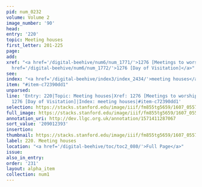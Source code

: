 ```yaml
---
pid: num_0232
volume: Volume 2
image_number: '90'
head:
entry: '220'
topic: Meeting houses
first_letter: 201-225
page:
add:
xref: "<a href='/digital-beehive/num6/num_1771/'>1276 [Meetings to worship God in]</a>|<a
  href='/digital-beehive/num6/num_1772/'>1276 [Day of Visitation]</a>"
see:
index: "<a href='/digital-beehive/index3/index_2434/'>meeting houses</a>"
item: "#item-c72390dd1"
unparsed:
line: 'Entry: 220|Topic: Meeting houses|Xref: 1276 [Meetings to worship God in]|Xref:
  1276 [Day of Visitation]|Index: meeting houses|#item-c72390dd1'
selection: https://stacks.stanford.edu/image/iiif/fm855tg5659/1607_0557/842,2393,2923,671/full/0/default.jpg
full_image: https://stacks.stanford.edu/image/iiif/fm855tg5659/1607_0557/full/full/0/default.jpg
annotation_uri: http://dev.llgc.org.uk/annotation/1571411287067
sort_value: '209012393'
insertion:
thumbnail: https://stacks.stanford.edu/image/iiif/fm855tg5659/1607_0557/842,2393,600,180/250,/0/default.jpg
label: 220. Meeting houses
location: "<a href='/digital-beehive/toc/toc2_080/'>Full Page</a>"
issue:
also_in_entry:
order: '231'
layout: alpha_item
collection: num1
---
```

